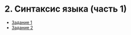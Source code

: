 # 2. Синтаксис языка (часть 1)

* [Задание 1](https://github.com/v-mgrgt/Skillbox/tree/main/syntaxPart1/homework_4)
* [Задание 2](https://github.com/v-mgrgt/Skillbox/tree/main/syntaxPart1/homework_5)
